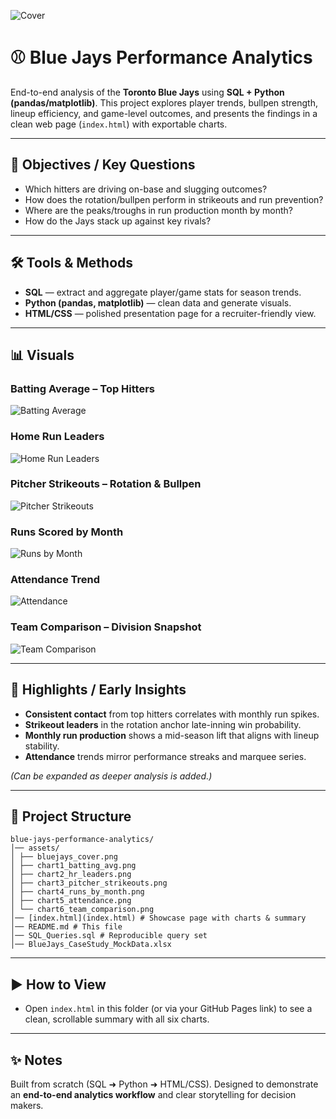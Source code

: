 ![Cover](assets/bluejays_cover.png)

# ⚾ Blue Jays Performance Analytics

End-to-end analysis of the **Toronto Blue Jays** using **SQL + Python (pandas/matplotlib)**. This project explores player trends, bullpen strength, lineup efficiency, and game-level outcomes, and presents the findings in a clean web page (`index.html`) with exportable charts.

---

## 🎯 Objectives / Key Questions
- Which hitters are driving on-base and slugging outcomes?
- How does the rotation/bullpen perform in strikeouts and run prevention?
- Where are the peaks/troughs in run production month by month?
- How do the Jays stack up against key rivals?

---

## 🛠 Tools & Methods
- **SQL** — extract and aggregate player/game stats for season trends.
- **Python (pandas, matplotlib)** — clean data and generate visuals.
- **HTML/CSS** — polished presentation page for a recruiter-friendly view.

---

## 📊 Visuals

### Batting Average – Top Hitters
![Batting Average](assets/chart1_batting_avg.png)

### Home Run Leaders
![Home Run Leaders](assets/chart2_hr_leaders.png)

### Pitcher Strikeouts – Rotation & Bullpen
![Pitcher Strikeouts](assets/chart3_pitcher_strikeouts.png)

### Runs Scored by Month
![Runs by Month](assets/chart4_runs_by_month.png)

### Attendance Trend
![Attendance](assets/chart5_attendance.png)

### Team Comparison – Division Snapshot
![Team Comparison](assets/chart6_team_comparison.png)

---

## 🔑 Highlights / Early Insights
- **Consistent contact** from top hitters correlates with monthly run spikes.
- **Strikeout leaders** in the rotation anchor late-inning win probability.
- **Monthly run production** shows a mid-season lift that aligns with lineup stability.
- **Attendance** trends mirror performance streaks and marquee series.

*(Can be expanded as deeper analysis is added.)*

---

## 📂 Project Structure  
```
blue-jays-performance-analytics/
│── assets/
│ ├── bluejays_cover.png
│ ├── chart1_batting_avg.png
│ ├── chart2_hr_leaders.png
│ ├── chart3_pitcher_strikeouts.png
│ ├── chart4_runs_by_month.png
│ ├── chart5_attendance.png
│ └── chart6_team_comparison.png
│── [index.html](index.html) # Showcase page with charts & summary
│── README.md # This file
│── SQL_Queries.sql # Reproducible query set
│── BlueJays_CaseStudy_MockData.xlsx
```
---

## ▶️ How to View
- Open `index.html` in this folder (or via your GitHub Pages link) to see a clean, scrollable summary with all six charts.

---

## ✨ Notes
Built from scratch (SQL ➜ Python ➜ HTML/CSS). Designed to demonstrate an **end-to-end analytics workflow** and clear storytelling for decision makers.

